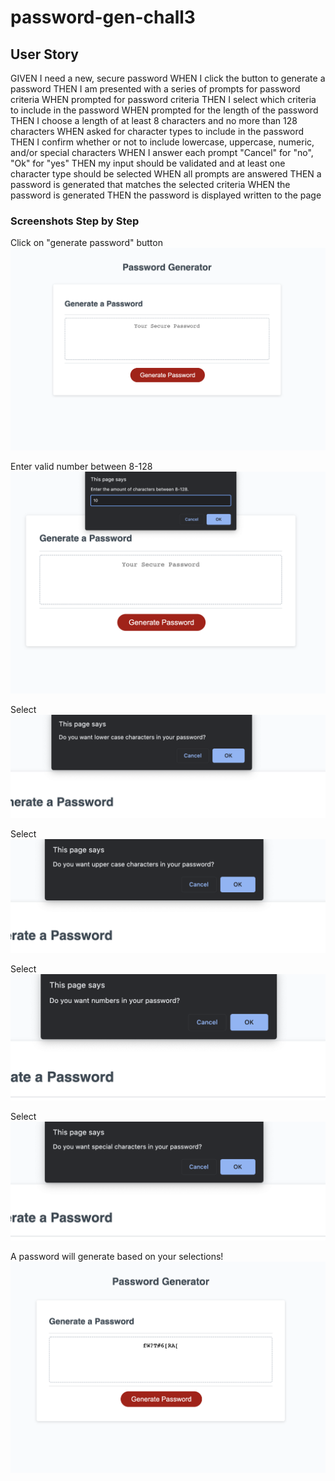# password-gen-chall3

## User Story

GIVEN I need a new, secure password
WHEN I click the button to generate a password
THEN I am presented with a series of prompts for password criteria
WHEN prompted for password criteria
THEN I select which criteria to include in the password
WHEN prompted for the length of the password
THEN I choose a length of at least 8 characters and no more than 128 characters
WHEN asked for character types to include in the password
THEN I confirm whether or not to include lowercase, uppercase, numeric, and/or special characters
WHEN I answer each prompt
"Cancel" for "no", "Ok" for "yes"
THEN my input should be validated and at least one character type should be selected
WHEN all prompts are answered
THEN a password is generated that matches the selected criteria
WHEN the password is generated
THEN the password is displayed written to the page

### Screenshots Step by Step


Click on "generate password" button
![ScreenShot](/assets/images/step1.png)


Enter valid number between 8-128
![ScreenShot](/assets/images/step2.png)


Select
![ScreenShot](/assets/images/step3.png)


Select
![ScreenShot](/assets/images/step4.png)


Select
![ScreenShot](/assets/images/step5.png)


Select
![ScreenShot](/assets/images/step6.png)


A password will generate based on your selections!
![ScreenShot](/assets/images/password.png)

